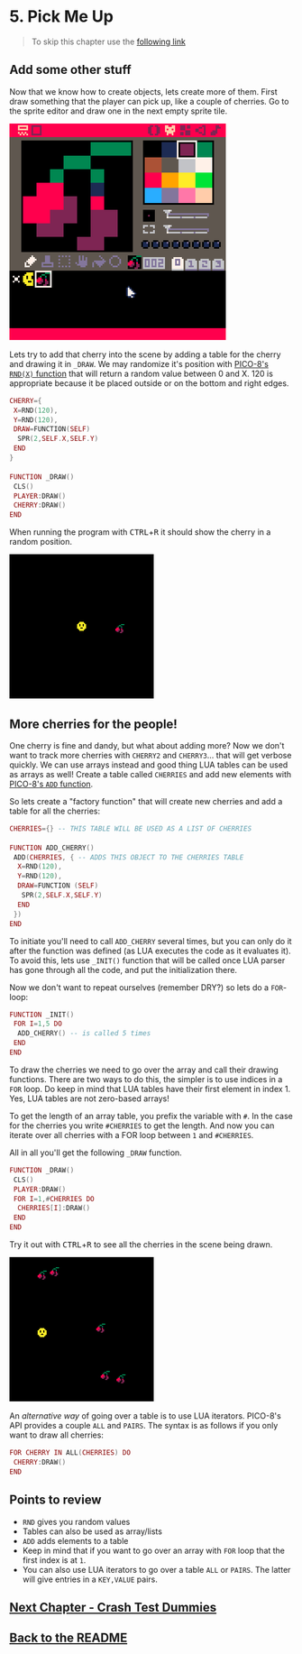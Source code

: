 # 5. Pick Me Up

> To skip this chapter use the [following link](https://www.pico-8-edu.com/?c=AHB4YQOQAaEPcP3NL3H4G9z0FhPDTxHdc8odWZba7PYwtFFjszR_iuj6l3iF_1-iDd4huuYlZnbSe0ZGgmxporxqxy1H7dhsxxZ5PyQjsNImQyuZZvizsrHwBlU6MLWSVa_QdoaInLNQL5y11VZrfpAPkAnHjEz4cZZM_HeYmrh31MTPy2TCDzVxlkH8EDu1rMFA0Fe3FUtLWbY3l2XRXDOWtHG1p1W808T52MDAnh2DYs3bI95n4L0oEERUPek3sqiZTOfmRBayuJMVlTbwURE6NnFsIE42ubMxMKMgKhssRjQnwzq2dd5EIUecml_B_aF0sJVubowMNM1ilAgxFGNjXbFQ7oTPEG6OTgV1Fqqd4zhlhgU7L9ipDISeBl_jCKbWFjaChaRd3DWDRmz6DFlfLGyqRIxuxGGWrk0eKDagGTG1FuSKQTPmEXvxiG54pGasMzK2YRN9uhtdqyYiH1bXG0maBRPyo6v6YubTCxYYv5TptMVjaCVyKpXTDVLDeSWXoZex0OXZwOJkWbphwO3Ty18qmK2YVSnmH5p3WwJE&g=wG6AwDjw-wq6CwATw-wmHQHQaAaAaQDQDw-wmXgaAaAaAYQBw-wmXg6EoCAIw-wlHQHQqQqYSASw-wr6CQSQSw-ws6AwCS)

## Add some other stuff

Now that we know how to create objects, lets create more of them. First draw something that the player can pick up, like a couple of cherries. Go to the sprite editor and draw one in the next empty sprite tile.

![Cherry in the sprite editor](./assets/5-cherry.png)

Lets try to add that cherry into the scene by adding a table for the cherry and drawing it in `_DRAW`. We may randomize it's position with [PICO-8's `RND(X)` function](https://pico-8.fandom.com/wiki/Rnd) that will return a random value between 0 and X. 120 is appropriate because it be placed outside or on the bottom and right edges.

```lua
CHERRY={
 X=RND(120),
 Y=RND(120),
 DRAW=FUNCTION(SELF)
  SPR(2,SELF.X,SELF.Y)
 END
}

FUNCTION _DRAW()
 CLS()
 PLAYER:DRAW()
 CHERRY:DRAW()
END
```

When running the program with <kbd>CTRL</kbd>+<kbd>R</kbd> it should show the cherry in a random position.

![First cherry in scene](./assets/5-first-cherry.gif)

## More cherries for the people!

One cherry is fine and dandy, but what about adding more? Now we don't want to track more cherries with `CHERRY2` and `CHERRY3`... that will get verbose quickly. We can use arrays instead and good thing LUA tables can be used as arrays as well! Create a table called `CHERRIES` and add new elements with [PICO-8's `ADD` function](https://pico-8.fandom.com/wiki/Add).

So lets create a "factory function" that will create new cherries and add a table for all the cherries:

```lua
CHERRIES={} -- THIS TABLE WILL BE USED AS A LIST OF CHERRIES

FUNCTION ADD_CHERRY()
 ADD(CHERRIES, { -- ADDS THIS OBJECT TO THE CHERRIES TABLE
  X=RND(120),
  Y=RND(120),
  DRAW=FUNCTION (SELF)
   SPR(2,SELF.X,SELF.Y)
  END
 })
END
```

To initiate you'll need to call `ADD_CHERRY` several times, but you can only do it after the function was defined (as LUA executes the code as it evaluates it). To avoid this, lets use `_INIT()` function that will be called once LUA parser has gone through all the code, and put the initialization there.

Now we don't want to repeat ourselves (remember DRY?) so lets do a `FOR`-loop:

```lua
FUNCTION _INIT()
 FOR I=1,5 DO
  ADD_CHERRY() -- is called 5 times
 END
END
```

To draw the cherries we need to go over the array and call their drawing functions. There are two ways to do this, the simpler is to use indices in a `FOR` loop. Do keep in mind that LUA tables have their first element in index 1. Yes, LUA tables are not zero-based arrays!

To get the length of an array table, you prefix the variable with `#`. In the case for the cherries you write `#CHERRIES` to get the length. And now you can iterate over all cherries with a FOR loop between `1` and `#CHERRIES`.

All in all you'll get the following `_DRAW` function.

```lua
FUNCTION _DRAW()
 CLS()
 PLAYER:DRAW()
 FOR I=1,#CHERRIES DO
  CHERRIES[I]:DRAW()
 END
END
```

Try it out with <kbd>CTRL</kbd>+<kbd>R</kbd> to see all the cherries in the scene being drawn.

![First five cherries](./assets/5-first-five-cherries.gif)

An _alternative way_ of going over a table is to use LUA iterators. PICO-8's API provides a couple `ALL` and `PAIRS`. The syntax is as follows if you only want to draw all cherries:

```lua
FOR CHERRY IN ALL(CHERRIES) DO
 CHERRY:DRAW()
END
```

## Points to review

- `RND` gives you random values
- Tables can also be used as array/lists
- `ADD` adds elements to a table
- Keep in mind that if you want to go over an array with `FOR` loop that the first index is at `1`.
- You can also use LUA iterators to go over a table `ALL` or `PAIRS`. The latter will give entries in a `KEY,VALUE` pairs.

## [Next Chapter - Crash Test Dummies](./6-crash-test-dummies.md)

## [Back to the README](./README.md)
